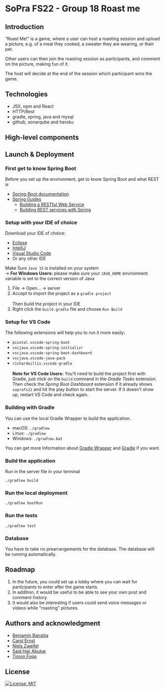 # SoPra FS22 - Group 18 Roast me

## Introduction

“Roast Me!” is a game, where a user can host a roasting session and upload a picture, e.g. of a meal they cooked, a sweater they are wearing, or their pet. 

Other users can then join the roasting session as participants, and comment on the picture, making fun of it. 

The host will decide at the end of the session which participant wins the game.

## Technologies
- JSX, npm and React
- HTTP/Rest
- gradle, spring, java and mysql
- github, sonarqube and heroku

## High-level components


## Launch & Deployment
### First get to know Spring Boot
Before you set up the environment, get to know Spring Boot and what REST is
- [Spring-Boot documentation](https://docs.spring.io/spring-boot/docs/current/reference/html/index.html)
- [Spring Guides](http://spring.io/guides)
    - [Building a RESTful Web Service](http://spring.io/guides/gs/rest-service/)
    - [Building REST services with Spring](http://spring.io/guides/tutorials/bookmarks/)

### Setup with your IDE of choice
Download your IDE of choice:
- [Eclipse](http://www.eclipse.org/downloads/)
- [IntelliJ](https://www.jetbrains.com/idea/download/)
- [Visual Studio Code](https://code.visualstudio.com/)
- Or any other IDE


Make Sure ```Java 15``` is installed on your system <br/>
	-> **For Windows Users:** please make sure your ```JAVA_HOME``` environment variable is set to the correct version of Java

1. File -> Open... -> server
2. Accept to import the project as a ``gradle project`` <br/><br/>
Then build the project in your IDE
3. Right click the ```build.gradle``` file and choose ```Run Build```

### Setup for VS Code
The following extensions will help you to run it more easily:
- `pivotal.vscode-spring-boot`
- `vscjava.vscode-spring-initializr`
- `vscjava.vscode-spring-boot-dashboard`
- `vscjava.vscode-java-pack`
- `richardwillis.vscode-gradle` <br/><br/>
**Note for VS Code Users:** You'll need to build the project first with Gradle, just click on the `build` command in the _Gradle Tasks_ extension. Then check the _Spring Boot Dashboard_ extension if it already shows `soprafs22` and hit the play button to start the server. If it doesn't show up, restart VS Code and check again.

### Building with Gradle
You can use the local Gradle Wrapper to build the application.
-   macOS: `./gradlew`
-   Linux: `./gradlew`
-   Windows: `./gradlew.bat`

You can get more Information about [Gradle Wrapper](https://docs.gradle.org/current/userguide/gradle_wrapper.html) and [Gradle](https://gradle.org/docs/) if you want.

### Build the application
Run in the server file in your terminal
```
./gradlew build
```

### Run the local deployment
```
./gradlew bootRun
```
### Run the tests

```
./gradlew test
```
### Database
You have to take no prearrangements for the database. The database will be running automatically.

## Roadmap
1. In the future, you could set up a lobby where you can wait for participants to enter after the game starts. 
2. In addition, it would be useful to be able to see your own post and comment history. 
3. It would also be interesting if users could send voice messages or videos while "roasting" pictures.
## Authors and acknowledgment

- [Benjamin Bajralija](https://github.com/bbajrari)
- [Carol Ernst](https://github.com/carolernst-uzh)
- [Niels Zweifel](https://github.com/itsniezwe)
- [Said Haji Abukar](https://github.com/awhoa)
- [Timon Fopp](https://github.com/trofej)

## License
[![License: MIT](https://img.shields.io/badge/License-MIT-yellow.svg)](https://opensource.org/licenses/MIT)
